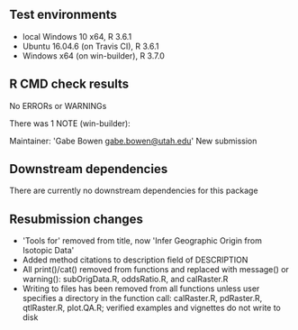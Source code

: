 ## Test environments
* local Windows 10 x64, R 3.6.1
* Ubuntu 16.04.6 (on Travis CI), R 3.6.1
* Windows x64 (on win-builder), R 3.7.0

## R CMD check results
No ERRORs or WARNINGs 

There was 1 NOTE (win-builder):

Maintainer: 'Gabe Bowen <gabe.bowen@utah.edu>'
New submission

## Downstream dependencies
There are currently no downstream dependencies for this package

## Resubmission changes
* 'Tools for' removed from title, now 'Infer Geographic Origin from Isotopic Data'
* Added method citations to description field of DESCRIPTION 
* All print()/cat() removed from functions and replaced with message() or warning(): subOrigData.R, oddsRatio.R, and calRaster.R
* Writing to files has been removed from all functions unless user specifies a directory in the function call: calRaster.R, pdRaster.R, qtlRaster.R, plot.QA.R; verified examples and vignettes do not write to disk